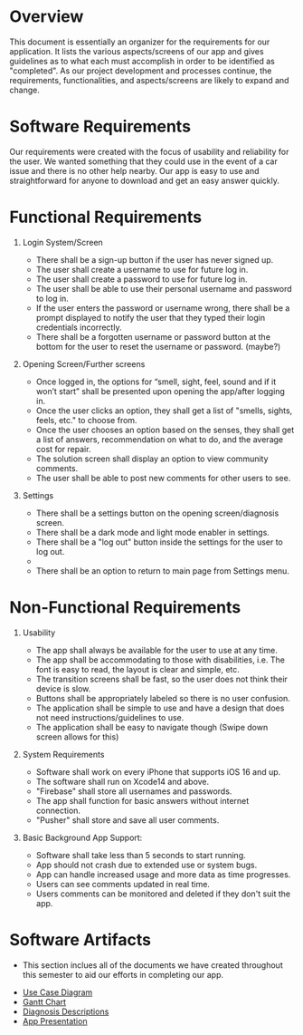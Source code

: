 # Overview

This document is essentially an organizer for the requirements for our application. It lists the various aspects/screens of our app and gives
guidelines as to what each must accomplish in order to be identified as "completed". As our project development and processes continue, the requirements, functionalities, and aspects/screens are likely to expand and change.

# Software Requirements

Our requirements were created with the focus of usability and reliability for the user. We wanted something that they could use in the event of a car issue and there is no other help nearby. Our app is easy to use and straightforward for anyone to download and get an easy answer quickly. 

# Functional Requirements
 
1. Login System/Screen
    * There shall be a sign-up button if the user has never signed up.
    * The user shall create a username to use for future log in.
    * The user shall create a password to use for future log in.
    * The user shall be able to use their personal username and password to log in.
    * If the user enters the password or username wrong, there shall be a prompt displayed to notify the user that they typed their login credentials incorrectly.
    * There shall be a forgotten username or password button at the bottom for the user to reset the username or password. (maybe?)

2. Opening Screen/Further screens
    * Once logged in, the options for “smell, sight, feel, sound and if it won’t start” shall be presented upon opening the app/after logging in.
    * Once the user clicks an option, they shall get a list of "smells, sights, feels, etc." to choose from.
    * Once the user chooses an option based on the senses, they shall get a list of answers, recommendation on what to do, and the average cost for repair.
    * The solution screen shall display an option to view community comments.
    * The user shall be able to post new comments for other users to see.
     
3. Settings
    * There shall be a settings button on the opening screen/diagnosis screen.
    * There shall be a dark mode and light mode enabler in settings.
    * There shall be a "log out" button inside the settings for the user to log out.
    * 
    * There shall be an option to return to main page from Settings menu.

# Non-Functional Requirements

1. Usability
    * The app shall always be available for the user to use at any time.
    * The app shall be accommodating to those with disabilities, i.e. The font is easy to read, the layout is clear and simple, etc.
    * The transition screens shall be fast, so the user does not think their device is slow.
    * Buttons shall be appropriately labeled so there is no user confusion.
    * The application shall be simple to use and have a design that does not need instructions/guidelines to use.
    * The application shall be easy to navigate though (Swipe down screen allows for this) 
 
 2. System Requirements
    * Software shall work on every iPhone that supports iOS 16 and up.
    * The software shall run on Xcode14 and above.
    * "Firebase" shall store all usernames and passwords.
    * The app shall function for basic answers without internet connection.
    * "Pusher" shall store and save all user comments.
 
 3. Basic Background App Support:
    * Software shall take less than 5 seconds to start running.
    * App should not crash due to extended use or system bugs.
    * App can handle increased usage and more data as time progresses.
    * Users can see comments updated in real time.
    * Users comments can be monitored and deleted if they don't suit the app.
 
# Software Artifacts
- This section inclues all of the documents we have created throughout this semester to aid our efforts in completing our app. 
 
 * [Use Case Diagram](https://github.com/mikemel21/GVSU-CIS350-RedSpark/blob/master/artifacts/CIS%20350%20-%20Use%20Case%20Diagrams.drawio.pdf) 
 * [Gantt Chart](https://github.com/mikemel21/GVSU-CIS350-RedSpark/blob/76409cd12e47cae1bad952957605c301511e561e/artifacts/Gantt_Chart_RedSpark.pdf)
 * [Diagnosis Descriptions](https://github.com/mikemel21/GVSU-CIS350-RedSpark/blob/6753772b9c73250f1651c5dd8480209ec81fb7c2/artifacts/Diagnosis%20Description.pdf)
 * [App Presentation](https://github.com/mikemel21/GVSU-CIS350-RedSpark/blob/bf2621aef61bf21aefab44905442c2d3c62188da/docs/Car%20Diagnosis%20App%20Presentation.pdf)
